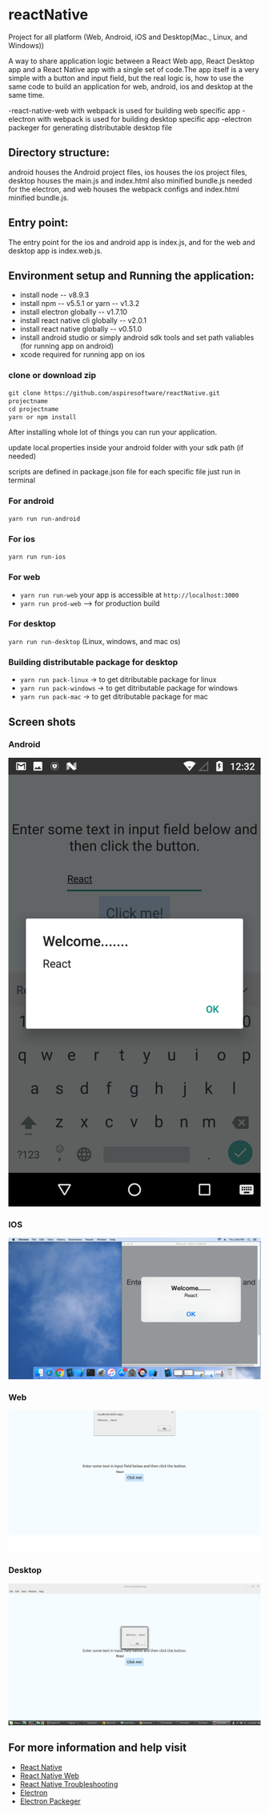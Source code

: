 # reactNative
Project for all platform (Web, Android, iOS and Desktop(Mac., Linux, and Windows))

A way to share application logic between a React Web app, React Desktop app and a React Native app with a single set of code.The app itself is a very simple with a button and input field, but the real logic is, how to use the same code to build an application for web, android, ios and desktop at the same time.

-react-native-web with webpack is used for building web specific app
-electron with webpack is used for building desktop specific app
-electron packeger for generating distributable desktop file

## Directory structure:

android houses the Android project files, ios houses the ios project files, desktop houses the main.js and index.html also minified bundle.js  needed for the electron, and web houses the webpack configs and index.html minified bundle.js.

## Entry point:

The entry point for the ios and android app is index.js, and for the web and desktop app is index.web.js.

## Environment setup and Running the application:

- install node -- v8.9.3
- install npm -- v5.5.1 or yarn -- v1.3.2
- install electron globally -- v1.7.10
- install react native cli globally -- v2.0.1
- install react native globally -- v0.51.0
- install android studio or simply android sdk tools and set path valiables (for running app on android)
- xcode required for running app on ios

### clone or download zip

```
git clone https://github.com/aspiresoftware/reactNative.git projectname
cd projectname
yarn or npm install
```

After installing whole lot of things you can run your application.

update local.properties inside your android folder with your sdk path (if needed)

scripts are defined in package.json file for each specific file
just run in terminal

### For android
`yarn run run-android`

### For ios
`yarn run run-ios`

### For web
- `yarn run run-web` your app is accessible at `http://localhost:3000`
- `yarn run prod-web` --> for production build

### For desktop
`yarn run run-desktop` (Linux, windows, and mac os)

### Building distributable package for desktop
- `yarn run pack-linux` -> to get ditributable package for linux
- `yarn run pack-windows` -> to get ditributable package for windows
- `yarn run pack-mac` -> to get ditributable package for mac

## Screen shots

### Android
![alt android image not found](https://raw.githubusercontent.com/aspiresoftware/reactNative/master/readmeIMG/android.png)

### IOS
![alt ios image not found](https://raw.githubusercontent.com/aspiresoftware/reactNative/master/readmeIMG/ios.png)

### Web
![alt web image not found](https://raw.githubusercontent.com/aspiresoftware/reactNative/master/readmeIMG/web.png)

### Desktop
![alt desktop image not found](https://raw.githubusercontent.com/aspiresoftware/reactNative/master/readmeIMG/desktop.png)


## For more information and help visit

- [React Native](https://facebook.github.io/react-native/)
- [React Native Web](https://github.com/necolas/react-native-web)
- [React Native Troubleshooting](https://facebook.github.io/react-native/docs/troubleshooting.html)
- [Electron](https://electronjs.org/)
- [Electron Packeger](https://www.npmjs.com/package/electron-packager)
